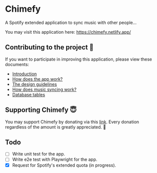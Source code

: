 # Chimefy

A Spotify extended application to sync music with other people...

You may visit this application here: https://chimefy.netlify.app/

## Contributing to the project 🔨

If you want to participate in improving this application, please view these documents:

- [Introduction](https://chuchuwiiii.notion.site/Read-Me-38336e88c6d042edadc90b4c8830f3a9?pvs=4)
- [How does the app work?](https://chuchuwiiii.notion.site/App-Flow-e86f523000814f0d99daa7f995ebb43b?pvs=4)
- [The design guidelines](https://chuchuwiiii.notion.site/Design-Guidelines-afc5bc0456124a03bfde2bf7c49c1047?pvs=4)
- [How does music syncing work?](https://chuchuwiiii.notion.site/Space-Flow-Document-0b710b797e854d3b9c51280893f53a5d?pvs=4)
- [Database tables](https://chuchuwiiii.notion.site/Database-a80dd8b7a4624f21a2d7606b3f6ffb9c?pvs=4)

## Supporting Chimefy 😇

You may support Chimefy by donating via this [link](https://chuchuwiii.gumroad.com/l/support-chimefy).
Every donation regardless of the amount is greatly appreciated. 🙏

## Todo

- [ ] Write unit test for the app.
- [ ] Write e2e test with Playwright for the app.
- [x] Request for Spotify's extended quota (in progress).
